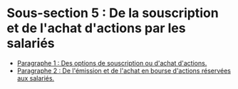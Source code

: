 # Sous-section 5 : De la souscription et de l'achat d'actions par les salariés

- [Paragraphe 1 : Des options de souscription ou d'achat d'actions.](paragraphe-1)
- [Paragraphe 2 : De l'émission et de l'achat en bourse d'actions réservées aux salariés.](paragraphe-2)
